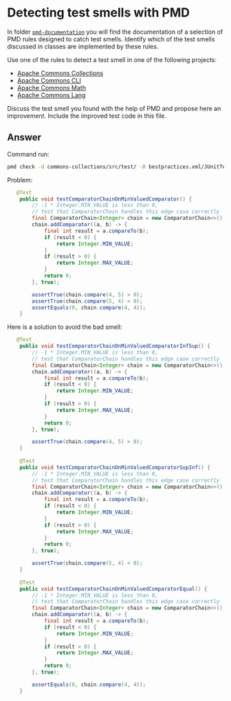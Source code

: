 # Detecting test smells with PMD

In folder [`pmd-documentation`](../pmd-documentation) you will find the documentation of a selection of PMD rules designed to catch test smells.
Identify which of the test smells discussed in classes are implemented by these rules.

Use one of the rules to detect a test smell in one of the following projects:

- [Apache Commons Collections](https://github.com/apache/commons-collections)
- [Apache Commons CLI](https://github.com/apache/commons-cli)
- [Apache Commons Math](https://github.com/apache/commons-math)
- [Apache Commons Lang](https://github.com/apache/commons-lang)

Discuss the test smell you found with the help of PMD and propose here an improvement.
Include the improved test code in this file.

## Answer

Command run:
```bash
pmd check -d commons-collections/src/test/ -R bestpractices.xml/JUnitTestContainsTooManyAsserts
```

Problem:
```java
   @Test
    public void testComparatorChainOnMinValuedComparator() {
        // -1 * Integer.MIN_VALUE is less than 0,
        // test that ComparatorChain handles this edge case correctly
        final ComparatorChain<Integer> chain = new ComparatorChain<>();
        chain.addComparator((a, b) -> {
            final int result = a.compareTo(b);
            if (result < 0) {
                return Integer.MIN_VALUE;
            }
            if (result > 0) {
                return Integer.MAX_VALUE;
            }
            return 0;
        }, true);

        assertTrue(chain.compare(4, 5) > 0);
        assertTrue(chain.compare(5, 4) < 0);
        assertEquals(0, chain.compare(4, 4));
    }
```

Here is a solution to avoid the bad smell:
```java
   @Test
    public void testComparatorChainOnMinValuedComparatorInfSup() {
        // -1 * Integer.MIN_VALUE is less than 0,
        // test that ComparatorChain handles this edge case correctly
        final ComparatorChain<Integer> chain = new ComparatorChain<>();
        chain.addComparator((a, b) -> {
            final int result = a.compareTo(b);
            if (result < 0) {
                return Integer.MIN_VALUE;
            }
            if (result > 0) {
                return Integer.MAX_VALUE;
            }
            return 0;
        }, true);

        assertTrue(chain.compare(4, 5) > 0);
    }
    
    @Test
    public void testComparatorChainOnMinValuedComparatorSupInf() {
        // -1 * Integer.MIN_VALUE is less than 0,
        // test that ComparatorChain handles this edge case correctly
        final ComparatorChain<Integer> chain = new ComparatorChain<>();
        chain.addComparator((a, b) -> {
            final int result = a.compareTo(b);
            if (result < 0) {
                return Integer.MIN_VALUE;
            }
            if (result > 0) {
                return Integer.MAX_VALUE;
            }
            return 0;
        }, true);

        assertTrue(chain.compare(5, 4) < 0);
    }
    
    @Test
    public void testComparatorChainOnMinValuedComparatorEqual() {
        // -1 * Integer.MIN_VALUE is less than 0,
        // test that ComparatorChain handles this edge case correctly
        final ComparatorChain<Integer> chain = new ComparatorChain<>();
        chain.addComparator((a, b) -> {
            final int result = a.compareTo(b);
            if (result < 0) {
                return Integer.MIN_VALUE;
            }
            if (result > 0) {
                return Integer.MAX_VALUE;
            }
            return 0;
        }, true);

        assertEquals(0, chain.compare(4, 4));
    }
```
